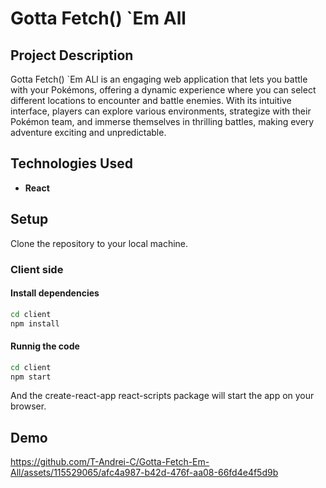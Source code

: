 # Gotta Fetch() `Em All

## Project Description

Gotta Fetch() `Em ALl is an engaging web application that lets you battle with your Pokémons, offering a dynamic experience where you can select different locations to encounter and battle enemies. With its intuitive interface, players can explore various environments, strategize with their Pokémon team, and immerse themselves in thrilling battles, making every adventure exciting and unpredictable.

## Technologies Used
- **React**

## Setup
Clone the repository to your local machine.

### Client side

#### Install dependencies

```bash
cd client
npm install
```

#### Runnig the code

```bash
cd client
npm start
```

And the create-react-app react-scripts package will start the app on your browser.

## Demo 

https://github.com/T-Andrei-C/Gotta-Fetch-Em-All/assets/115529065/afc4a987-b42d-476f-aa08-66fd4e4f5d9b






